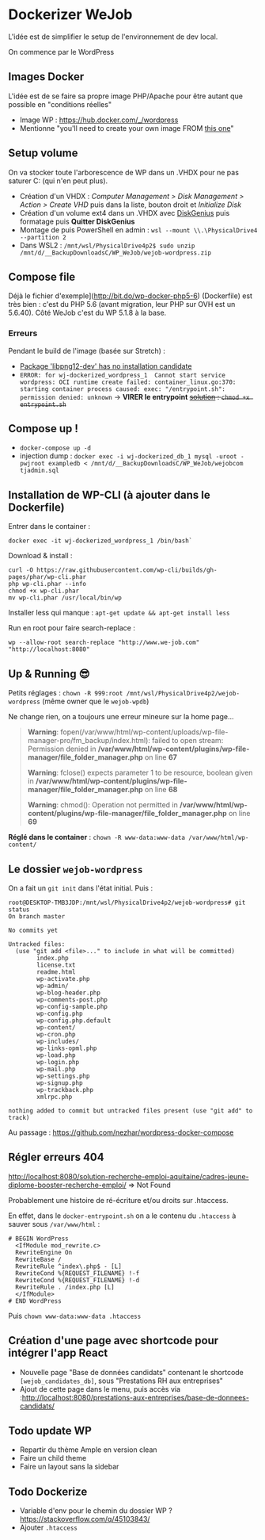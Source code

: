 # Dockerizer WeJob

L'idée est de simplifier le setup de l'environnement de dev local.

On commence par le WordPress

## Images Docker

L'idée est de se faire sa propre image PHP/Apache pour être autant que possible en "conditions réelles"

* Image WP : <https://hub.docker.com/_/wordpress>
* Mentionne "you'll need to create your own image FROM [this one](https://raw.githubusercontent.com/docker-library/wordpress/618490d4bdff6c5774b84b717979bfe3d6ba8ad1/apache/Dockerfile)"

## Setup volume

On va stocker toute l'arborescence de WP dans un .VHDX pour ne pas saturer C: (qui n'en peut plus).

* Création d'un VHDX : *Computer Management > Disk Management > Action > Create VHD* puis dans la liste, bouton droit et *Initialize Disk*
* Création d'un volume ext4 dans un .VHDX avec [DiskGenius](https://www.diskgenius.com/) puis formatage puis **Quitter DiskGenius**
* Montage de puis PowerShell en admin : `wsl --mount \\.\PhysicalDrive4 --partition 2`
* Dans WSL2 : `/mnt/wsl/PhysicalDrive4p2$ sudo unzip /mnt/d/__BackupDownloadsC/WP_WeJob/wejob-wordpress.zip`

## Compose file

Déjà le fichier d'exemple](http://bit.do/wp-docker-php5-6) (Dockerfile) est très bien : c'est du PHP 5.6 (avant migration, leur PHP sur OVH est un 5.6.40). Côté WeJob c'est du WP 5.1.8 à la base.

### Erreurs

Pendant le build de l'image (basée sur Stretch) :
* [Package 'libpng12-dev' has no installation candidate](https://askubuntu.com/questions/991706/e-package-libpng12-dev-has-no-installation-candidate)
* `ERROR: for wj-dockerized_wordpress_1  Cannot start service wordpress: OCI runtime create failed: container_linux.go:370: starting container process caused: exec: "/entrypoint.sh": permission denied: unknown` -> **VIRER le entrypoint** ~~[solution](https://github.community/t/permission-denied-exec-entrypoint-sh/16216) : `chmod +x entrypoint.sh`~~

## Compose up !

* `docker-compose up -d`
* injection dump : `docker exec -i wj-dockerized_db_1 mysql -uroot -pwjroot exampledb < /mnt/d/__BackupDownloadsC/WP_WeJob/wejobcom
tjadmin.sql`

## Installation de WP-CLI (à ajouter dans le Dockerfile)

Entrer dans le container :

```
docker exec -it wj-dockerized_wordpress_1 /bin/bash`
```

Download & install :

```
curl -O https://raw.githubusercontent.com/wp-cli/builds/gh-pages/phar/wp-cli.phar
php wp-cli.phar --info
chmod +x wp-cli.phar
mv wp-cli.phar /usr/local/bin/wp
```

Installer less qui manque : `apt-get update && apt-get install less`

Run en root pour faire search-replace :

```
wp --allow-root search-replace "http://www.we-job.com" "http://localhost:8080"
```

## Up & Running 😎

Petits réglages : `chown -R 999:root /mnt/wsl/PhysicalDrive4p2/wejob-wordpress` (même owner que le `wejob-wpdb`)

Ne change rien, on a toujours une erreur mineure sur la home page...

> **Warning**: fopen(/var/www/html/wp-content/uploads/wp-file-manager-pro/fm_backup/index.html): failed to open stream: Permission denied in **/var/www/html/wp-content/plugins/wp-file-manager/file_folder_manager.php** on line **67**
>
> **Warning**: fclose() expects parameter 1 to be resource, boolean given in **/var/www/html/wp-content/plugins/wp-file-manager/file_folder_manager.php** on line **68**
>
> **Warning**: chmod(): Operation not permitted in **/var/www/html/wp-content/plugins/wp-file-manager/file_folder_manager.php** on line **69**

**Réglé dans le container** : `chown -R www-data:www-data /var/www/html/wp-content/`

## Le dossier `wejob-wordpress`

On a fait un `git init` dans l'état initial. Puis :

```
root@DESKTOP-TMB3JDP:/mnt/wsl/PhysicalDrive4p2/wejob-wordpress# git status
On branch master

No commits yet

Untracked files:
  (use "git add <file>..." to include in what will be committed)
        index.php
        license.txt
        readme.html
        wp-activate.php
        wp-admin/
        wp-blog-header.php
        wp-comments-post.php
        wp-config-sample.php
        wp-config.php
        wp-config.php.default
        wp-content/
        wp-cron.php
        wp-includes/
        wp-links-opml.php
        wp-load.php
        wp-login.php
        wp-mail.php
        wp-settings.php
        wp-signup.php
        wp-trackback.php
        xmlrpc.php

nothing added to commit but untracked files present (use "git add" to track)
```

Au passage : <https://github.com/nezhar/wordpress-docker-compose>

## Régler erreurs 404

<http://localhost:8080/solution-recherche-emploi-aquitaine/cadres-jeune-diplome-booster-recherche-emploi/> => Not Found

Probablement une histoire de ré-écriture et/ou droits sur .htaccess.

En effet, dans le `docker-entrypoint.sh` on a le contenu du `.htaccess` à sauver sous `/var/www/html` :

```
# BEGIN WordPress
  <IfModule mod_rewrite.c>
  RewriteEngine On
  RewriteBase /
  RewriteRule ^index\.php$ - [L]
  RewriteCond %{REQUEST_FILENAME} !-f
  RewriteCond %{REQUEST_FILENAME} !-d
  RewriteRule . /index.php [L]
  </IfModule>
# END WordPress
```

Puis `chown www-data:www-data .htaccess`

## Création d'une page avec shortcode pour intégrer l'app React

* Nouvelle page "Base de données candidats" contenant le shortcode `[wejob_candidates_db]`, sous "Prestations RH aux entreprises"
* Ajout de cette page dans le menu, puis accès via :<http://localhost:8080/prestations-aux-entreprises/base-de-donnees-candidats/>

## Todo update WP

* Repartir du thème Ample en version clean
* Faire un child theme
* Faire un layout sans la sidebar

## Todo Dockerize

* Variable d'env pour le chemin du dossier WP ? <https://stackoverflow.com/q/45103843/>
* Ajouter `.htaccess`